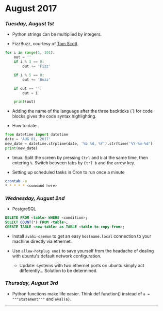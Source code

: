# August 2017

### _**Tuesday, August 1st**_

* Python strings can be multiplied by integers.

* FizzBuzz, courtesy of [Tom Scott](https://www.youtube.com/watch?v=QPZ0pIK_wsc).

```python
for i in range(1, 101):
    out = ''
    if i % 3 == 0:
        out += 'Fizz'

    if i % 5 == 0:
        out += 'Buzz'

    if out == '':
        out = i

    print(out)

```

* Adding the name of the language after the three backticks (`) for code blocks gives the code syntax highlighting.

* How to date.

 ```python
from datetime import datetime
date = 'AUG 01, 2017'
new_date = datetime.strptime(date, '%b %d, %Y').strftime('%Y-%m-%d')
print(new_date)
```

* tmux. Split the screen by pressing `Ctrl` and `b` at the same time, then entering `%`. Switch between tabs by `Ctrl b` and the arrow key.

* Setting up scheduled tasks in Cron to run once a minute

```bash
crontab -e
* * * * * <command here>
```

### _**Wednesday, August 2nd**_

* PostgreSQL

```sql
DELETE FROM <table> WHERE <condition>;
SELECT COUNT(*) FROM <table>;
CREATE TABLE <new-table> as TABLE <table-to-copy-from>;
```

* Install `avahi-daemon` to get an easy `hostname.local` connection to your machine directly via ethernet.

* Use `allow-hotplug eno1` to save yourself from the headache of dealing with ubuntu's default network configuration.

    * Update: systems with two ethernet ports on ubuntu simply act differently... Solution to be determined.

### _**Thursday, August 3rd**_

* Python functions make life easier. Think def function() instead of `a = """statement"""` and `eval(a)`.

---
